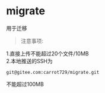 # migrate
用于迁移
> 注意事项:

1.直接上传不能超过20个文件/10MB   
2.本地推送的SSH为 
```
git@gitee.com:carrot729/migrate.git
``` 
不能超过100MB   